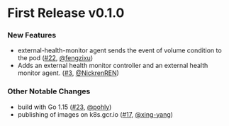 # First Release v0.1.0

### New Features

- external-health-monitor agent sends the event of volume condition to the pod ([#22](https://github.com/kubernetes-csi/external-health-monitor/pull/22), [@fengzixu](https://github.com/fengzixu))
- Adds an external health monitor controller and an external health monitor agent. ([#3](https://github.com/kubernetes-csi/external-health-monitor/pull/3), [@NickrenREN](https://github.com/NickrenREN))


### Other Notable Changes

- build with Go 1.15 ([#23](https://github.com/kubernetes-csi/external-health-monitor/pull/23), [@pohly](https://github.com/pohly))
- publishing of images on k8s.gcr.io ([#17](https://github.com/kubernetes-csi/external-health-monitor/pull/17), [@xing-yang](https://github.com/xing-yang))
